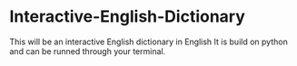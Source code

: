 # Interactive-English-Dictionary
This will be an interactive English dictionary in English
It is build on python and can be runned through your terminal. 
